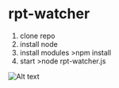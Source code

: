 # rpt-watcher
1) clone repo
2) install node
3) install modules >npm install
4) start >node rpt-watcher.js

 ![Alt text](https://i.imgur.com/55JPaW8.png)
